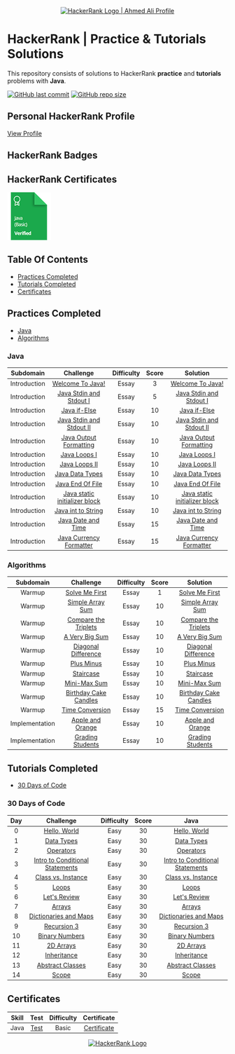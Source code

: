 <p align="center">
    <a href="https://www.hackerrank.com/ahmedali20">
        <img alt="HackerRank Logo | Ahmed Ali Profile" src="https://hrcdn.net/fcore/assets/brand/typemark_60x200-7435b42d20.svg" >
    </a>
</p>

# HackerRank | Practice & Tutorials Solutions

This repository consists of solutions to HackerRank **practice** and **tutorials** problems with **Java**.

[![GitHub last commit](https://img.shields.io/github/last-commit/ahmedali20/HackerRankSolutions)](https://github.com/ahmedali20/HackerRankSolutions/commits/main)
[![GitHub repo size](https://img.shields.io/github/repo-size/ahmedali20/HackerRankSolutions)](https://github.com/ahmedali20/HackerRankSolutions/archive/main.zip)

## Personal HackerRank Profile

[View Profile](https://www.hackerrank.com/ahmedali20)

## HackerRank Badges

## HackerRank Certificates

</a>
<a href="https://github.com/ahmedali20/HackerRankSolutions/blob/main/File%20Certification/Hacker%20Rank%20Java%20Basic%20%20Certificate.png">
    <img src="Badges/java_basic_skill.png" alt="Java (Basic) Certificate"/>
</a>

## Table Of Contents
* [Practices Completed](#practices-completed)
* [Tutorials Completed](#tutorials-completed)
* [Certificates](#certificates)

## Practices Completed

* [Java](#Java)
* [Algorithms](#Algorithms)

### Java


|       Subdomain       |                 Challenge                 | Difficulty | Score |                                             Solution                                              |
| :-------------------: | :---------------------------------------: | :--------: | :---: | :-----------------------------------------------------------------------------------------------: |
|       Introduction       |                 [Welcome To Java!](https://www.hackerrank.com/challenges/welcome-to-java/problem)                 | Essay | 3 |                                             [Welcome To Java!](https://github.com/ahmedali20/HackerRankSolutions/blob/main/Java/Introduction/Welcome%20to%20Java!.java)                                              |
|       Introduction       |                 [Java Stdin and Stdout I](https://www.hackerrank.com/challenges/java-stdin-and-stdout-1/problem)                 | Essay | 5 |                                             [Java Stdin and Stdout I](https://github.com/ahmedali20/HackerRankSolutions/blob/main/Java/Introduction/Java%20Stdin%20and%20Stdout%201.java)                     
|       Introduction       |                 [Java if-Else](https://www.hackerrank.com/challenges/java-if-else/problem)                 | Essay | 10 |                                             [Java if-Else](https://github.com/ahmedali20/HackerRankSolutions/blob/main/Java/Introduction/Java%20if-Else.java)
|       Introduction       |                 [Java Stdin and Stdout II](https://www.hackerrank.com/challenges/java-stdin-stdout/problem)                 | Essay | 10 |                                             [Java Stdin and Stdout II](https://github.com/ahmedali20/HackerRankSolutions/blob/main/Java/Introduction/Java%20Stdin%20and%20Stdout%201.java)   
|       Introduction       |                 [Java Output Formatting](https://www.hackerrank.com/challenges/java-output-formatting/problem)                 | Essay | 10 |                                             [Java Output Formatting](https://github.com/ahmedali20/HackerRankSolutions/blob/main/Java/Introduction/Java%20Output%20Formatting.java)      
|       Introduction       |                 [Java Loops I](https://www.hackerrank.com/challenges/java-loops-i/problem)                 | Essay | 10 |                                             [Java Loops I](https://github.com/ahmedali20/HackerRankSolutions/blob/main/Java/Introduction/java%20loops%201.java)                                              |
|       Introduction       |                 [Java Loops II](https://www.hackerrank.com/challenges/java-loops/problem)                 | Essay | 10 |                                             [Java Loops II](https://github.com/ahmedali20/HackerRankSolutions/blob/main/Java/Introduction/java%20loops%202.java)                                              |
|       Introduction       |                 [Java Data Types](https://www.hackerrank.com/challenges/java-datatypes)                 | Essay | 10 |                                             [Java Data Types](https://github.com/ahmedali20/HackerRankSolutions/blob/main/Java/Introduction/Java%20Datatypes.java)                     
|       Introduction       |                 [Java End Of File](https://www.hackerrank.com/challenges/java-end-of-file)                 | Essay | 10 |                                             [Java End Of File](https://github.com/ahmedali20/HackerRankSolutions/blob/main/Java/Introduction/Java%20End-of-file.java)
|       Introduction       |                 [Java static initializer block](https://www.hackerrank.com/challenges/java-static-initializer-block)                 | Essay | 10 |                                             [Java static initializer block](https://github.com/ahmedali20/HackerRankSolutions/blob/main/Java/Introduction/Java%20Static%20Initializer%20Block.java)   
|       Introduction       |                 [Java int to String](https://www.hackerrank.com/challenges/java-int-to-string)                 | Essay | 10 |                                             [Java int to String](https://github.com/ahmedali20/HackerRankSolutions/blob/main/Java/Introduction/Java%20Int%20to%20String.java)      
|       Introduction       |                 [Java Date and Time](https://www.hackerrank.com/challenges/java-date-and-time)                 | Essay | 15 |                                             [Java Date and Time](https://github.com/ahmedali20/HackerRankSolutions/blob/main/Java/Introduction/Java%20Date%20And%20Time.java)                                              |
|       Introduction       |                 [Java Currency Formatter](https://www.hackerrank.com/challenges/java-currency-formatter)                 | Essay | 15 |                                             [Java Currency Formatter](https://github.com/ahmedali20/HackerRankSolutions/blob/main/Java/Introduction/Java%20Currency%20Formatter.java)                                              |


### Algorithms

|       Subdomain       |                 Challenge                 | Difficulty | Score |                                             Solution                                              |
| :-------------------: | :---------------------------------------: | :--------: | :---: | :-----------------------------------------------------------------------------------------------: |
|       Warmup       |                 [Solve Me First](https://www.hackerrank.com/challenges/solve-me-first/problem)                 | Essay | 1 |                                             [Solve Me First](https://github.com/ahmedali20/HackerRankSolutions/blob/main/Algorithms/Warmup/Solve%20Me%20First.java)                                              |
|       Warmup       |                 [Simple Array Sum](https://www.hackerrank.com/challenges/simple-array-sum/problem)                 | Essay | 10 |                                             [Simple Array Sum](https://github.com/ahmedali20/HackerRankSolutions/blob/main/Algorithms/Warmup/Simple%20Array%20Sum.java)                                              |
|       Warmup       |                 [Compare the Triplets](https://www.hackerrank.com/challenges/compare-the-triplets/problem)                 | Essay | 10 |                                             [Compare the Triplets](https://github.com/ahmedali20/HackerRankSolutions/blob/main/Algorithms/Warmup/Compare%20the%20Triplets.java)                                              |
|       Warmup       |                 [A Very Big Sum](https://www.hackerrank.com/challenges/a-very-big-sum/problem)                 | Essay | 10 |                                             [A Very Big Sum](https://github.com/ahmedali20/HackerRankSolutions/blob/main/Algorithms/Warmup/A%20Very%20Big%20Sum.java)                                              |
|       Warmup       |                 [Diagonal Difference](https://www.hackerrank.com/challenges/diagonal-difference/problem)                 | Essay | 10 |                                             [Diagonal Difference](https://github.com/ahmedali20/HackerRankSolutions/blob/main/Algorithms/Warmup/Diagonal%20Difference.java)                                              |
|       Warmup       |                 [Plus Minus](https://www.hackerrank.com/challenges/plus-minus/problem)                 | Essay | 10 |                                             [Plus Minus](https://github.com/ahmedali20/HackerRankSolutions/blob/main/Algorithms/Warmup/Plus%20Minus.java)                                              |
|       Warmup       |                 [Staircase](https://www.hackerrank.com/challenges/staircase/problem)                 | Essay | 10 |                                             [Staircase](https://github.com/ahmedali20/HackerRankSolutions/blob/main/Algorithms/Warmup/Staircase.java)                                              |
|       Warmup       |                 [Mini-Max Sum](https://www.hackerrank.com/challenges/mini-max-sum/problem)                 | Essay | 10 |                                             [Mini-Max Sum](https://github.com/ahmedali20/HackerRankSolutions/blob/main/Algorithms/Warmup/Mini-Max%20Sum.java)                                              |
|       Warmup       |                 [Birthday Cake Candles](https://www.hackerrank.com/challenges/birthday-cake-candles/problem)                 | Essay | 10 |                                             [Birthday Cake Candles](https://github.com/ahmedali20/HackerRankSolutions/blob/main/Algorithms/Warmup/Birthday%20Cake%20Candles.java)                                              |
|       Warmup       |                 [Time Conversion](https://www.hackerrank.com/challenges/time-conversion/problem)                 | Essay | 15 |                                             [Time Conversion](https://github.com/ahmedali20/HackerRankSolutions/blob/main/Algorithms/Warmup/Time%20Conversion)                                              |
|       Implementation       |                 [Apple and Orange](https://www.hackerrank.com/challenges/apple-and-orange/problem)                 | Essay | 10 |                                             [Apple and Orange](https://github.com/ahmedali20/HackerRankSolutions/blob/main/Algorithms/Implementation/Apple%20and%20Orange.java)                                              |
|       Implementation       |                 [Grading Students](https://www.hackerrank.com/challenges/grading/problem)                 | Essay | 10 |                                             [Grading Students](https://github.com/ahmedali20/HackerRankSolutions/blob/main/Algorithms/Implementation/Grading%20Students.java)                                              |


## Tutorials Completed
* [30 Days of Code](#30-days-of-code)

### 30 Days of Code

|  Day  |                Challenge                | Difficulty | Score |                                                         Java                                                         |
| :---: | :-------------------------------------: | :--------: | :---: | :------------------------------------------------------------------------------------------------------------------: |
|   0   |              [Hello, World](https://www.hackerrank.com/challenges/30-hello-world/problem)               |    Easy    |  30   |                   [Hello, World](https://github.com/ahmedali20/HackerRankSolutions/blob/main/30%20Days%20of%20Code/Java/01%20-%20Day%200%20-%20Hello%2C%20World.java)                   |
|   1   |              [Data Types](https://www.hackerrank.com/challenges/30-data-types/problem)                 |    Easy    |  30   |                   [Data Types](https://github.com/ahmedali20/HackerRankSolutions/blob/main/30%20Days%20of%20Code/Java/02%20-%20Day%201%20-%20Data%20Types.java)                   |
|   2   |              [Operators](https://www.hackerrank.com/challenges/30-operators/problem)                 |    Easy    |  30   |                   [Operators](https://github.com/ahmedali20/HackerRankSolutions/blob/main/30%20Days%20of%20Code/Java/02%20-%20Day%202%20-%20Operators.java)                   |
|   3   |              [Intro to Conditional Statements](https://www.hackerrank.com/challenges/30-conditional-statements)                 |    Easy    |  30   |                   [Intro to Conditional Statements](https://github.com/ahmedali20/HackerRankSolutions/blob/main/30%20Days%20of%20Code/Java/04%20-%20Day%203%20-Intro%20to%20Conditional%20Statements.java)                   |
|   4   |              [Class vs. Instance](https://www.hackerrank.com/challenges/30-class-vs-instance/problem)                 |    Easy    |  30   |                   [Class vs. Instance](https://github.com/ahmedali20/HackerRankSolutions/blob/main/30%20Days%20of%20Code/Java/05%20-%20Day%204%20-%20Class%20vs.%20Instance.java)                   |
|   5   |              [Loops](https://www.hackerrank.com/challenges/30-loops/problem)                 |    Easy    |  30   |                   [Loops](https://github.com/ahmedali20/HackerRankSolutions/blob/main/30%20Days%20of%20Code/Java/06%20-%20Day%205%20-%20Loops.java)                   |
|   6   |              [Let's Review](https://www.hackerrank.com/challenges/30-review-loop/problem)                 |    Easy    |  30   |                   [Let's Review](https://github.com/ahmedali20/HackerRankSolutions/blob/main/30%20Days%20of%20Code/Java/07%20-%20Day%206%20-%20Let's%20Review.java)                   |
|   7   |              [Arrays](https://www.hackerrank.com/challenges/30-arrays/problem)                 |    Easy    |  30   |                   [Arrays](https://github.com/ahmedali20/HackerRankSolutions/blob/main/30%20Days%20of%20Code/Java/08%20-%20Day%207%20-%20Arrays.java)                   |
|   8   |              [Dictionaries and Maps](https://www.hackerrank.com/challenges/30-dictionaries-and-maps/problem)                 |    Easy    |  30   |                   [Dictionaries and Maps](https://github.com/ahmedali20/HackerRankSolutions/blob/main/30%20Days%20of%20Code/Java/09%20-%20Day%208%20-%20Dictionaries%20and%20Maps.java)                   |
|   9   |              [Recursion 3](https://www.hackerrank.com/challenges/30-recursion/problem)                 |    Easy    |  30   |                   [Recursion 3](https://github.com/ahmedali20/HackerRankSolutions/blob/main/30%20Days%20of%20Code/Java/10%20-%20Day%209%20-%20Recursion%203.java)                   |
|   10   |              [Binary Numbers](https://www.hackerrank.com/challenges/30-binary-numbers/problem)                 |    Easy    |  30   |                   [Binary Numbers](https://github.com/ahmedali20/HackerRankSolutions/blob/main/30%20Days%20of%20Code/Java/11%20-%20Day%2010%20-%20Binary%20Numbers.java)                   |
|   11   |              [2D Arrays](https://www.hackerrank.com/challenges/30-2d-arrays/problem)                 |    Easy    |  30   |                   [2D Arrays](https://github.com/ahmedali20/HackerRankSolutions/blob/main/30%20Days%20of%20Code/Java/12%20-%20Day%2011%20-%202D%20Arrays.java)                   |
|   12   |              [Inheritance](https://www.hackerrank.com/challenges/30-inheritance/problem)                 |    Easy    |  30   |                   [Inheritance](https://github.com/ahmedali20/HackerRankSolutions/blob/main/30%20Days%20of%20Code/Java/13%20-%20Day%2012%20-%20Inheritance.java)                   |
|   13   |              [Abstract Classes](https://www.hackerrank.com/challenges/30-abstract-classes/problem)                 |    Easy    |  30   |                   [Abstract Classes](https://github.com/ahmedali20/HackerRankSolutions/blob/main/30%20Days%20of%20Code/Java/14%20-%20Day%2013%20-%20Abstract%20Classes.java)                   |
|   14   |              [Scope](https://www.hackerrank.com/challenges/30-scope/problem)                 |    Easy    |  30   |                   [Scope](https://github.com/ahmedali20/HackerRankSolutions/blob/main/30%20Days%20of%20Code/Java/15%20-%20Day%2014%20-%20Scope)                   |









## Certificates

|      Skill      |                                     Test                                     | Difficulty |                                     Certificate                                      |
| :-------------: | :--------------------------------------------------------------------------: | :--------: | :----------------------------------------------------------------------------------: |
|      Java       |      [Test](https://www.hackerrank.com/skills-verification/java_basic)       |   Basic    |       [Certificate](https://github.com/ahmedali20/HackerRankSolutions/blob/main/File%20Certification/Hacker%20Rank%20Java%20Basic%20%20Certificate.png)        |

<p align="center">
    <a href="https://www.hackerrank.com/ahmedali20">
        <img alt="HackerRank Logo" src="https://hrcdn.net/fcore/assets/brand/h_mark_sm-966d2b45e3.svg">
    </a>
</p>
